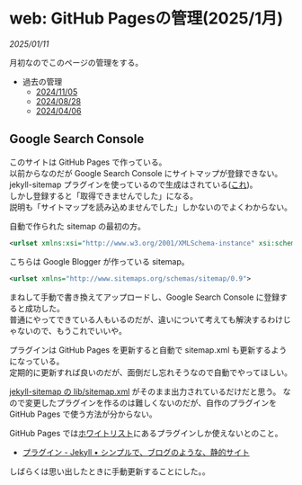 # web: GitHub Pagesの管理(2025/1月)

_2025/01/11_

月初なのでこのページの管理をする。

* 過去の管理
  * [2024/11/05](https://blog.hirokuma.work/2024/11/20241105-web.html)
  * [2024/08/28](https://blog.hirokuma.work/2024/08/20240828-ghp.html)
  * [2024/04/06](https://blog.hirokuma.work/2024/04/20240406-githubio.html)

## Google Search Console

このサイトは GitHub Pages で作っている。  
以前からなのだが Google Search Console にサイトマップが登録できない。  
jekyll-sitemap プラグインを使っているので生成はされている([これ](sitemap.xml))。  
しかし登録すると「取得できませんでした」になる。  
説明も「サイトマップを読み込めませんでした」しかないのでよくわからない。

自動で作られた sitemap の最初の方。

```xml
<urlset xmlns:xsi="http://www.w3.org/2001/XMLSchema-instance" xsi:schemaLocation="http://www.sitemaps.org/schemas/sitemap/0.9 http://www.sitemaps.org/schemas/sitemap/0.9/sitemap.xsd" xmlns="http://www.sitemaps.org/schemas/sitemap/0.9">
```

こちらは Google Blogger が作っている sitemap。

```xml
<urlset xmlns="http://www.sitemaps.org/schemas/sitemap/0.9">
```

まねして手動で書き換えてアップロードし、Google Search Console に登録すると成功した。  
普通にやってできている人もいるのだが、違いについて考えても解決するわけじゃないので、もうこれでいいや。

プラグインは GitHub Pages を更新すると自動で sitemap.xml も更新するようになっている。  
定期的に更新すれば良いのだが、面倒だし忘れそうなので自動でやってほしい。

[jekyll-sitemap の lib/sitemap.xml](https://github.com/jekyll/jekyll-sitemap/blob/99148a2255a2b3a8d2b31ba8216945262981b12c/lib/sitemap.xml#L5) がそのまま出力されているだけだと思う。
なので変更したプラグインを作るのは難しくないのだが、自作のプラグインを GitHub Pages で使う方法が分からない。

GitHub Pages では[ホワイトリスト](https://pages.github.com/versions/)にあるプラグインしか使えないとのこと。

* [プラグイン - Jekyll • シンプルで、ブログのような、静的サイト](https://jekyllrb-ja.github.io/docs/plugins/installation/)

しばらくは思い出したときに手動更新することにした。。
